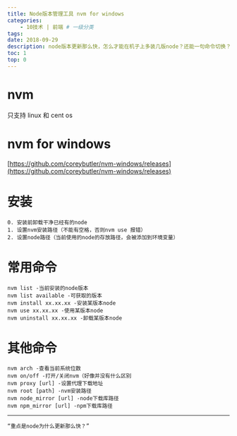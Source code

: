 ```yaml
---
title: Node版本管理工具 nvm for windows
categories:
    - 10技术 | 前端 # 一级分类
tags:
date: 2018-09-29
description: node版本更新那么快，怎么才能在机子上多装几版node？还能一句命令切换？
toc: 1
top: 0
---
```


# nvm

只支持 linux 和 cent os

# nvm for windows

[https://github.com/coreybutler/nvm-windows/releases](https://github.com/coreybutler/nvm-windows/releases)

# 安装

    0. 安装前卸载干净已经有的node
    1. 设置nvm安装路径（不能有空格，否则nvm use 报错）
    2. 设置node路径（当前使用的node的存放路径，会被添加到环境变量）

# 常用命令

```
nvm list -当前安装的node版本
nvm list available -可获取的版本
nvm install xx.xx.xx -安装某版本node
nvm use xx.xx.xx -使用某版本node
nvm uninstall xx.xx.xx -卸载某版本node
```

# 其他命令

```
nvm arch -查看当前系统位数
nvm on/off -打开/关闭nvm（好像并没有什么区别
nvm proxy [url] -设置代理下载地址
nvm root [path] -nvm安装路径
nvm node_mirror [url] -node下载库路径
nvm npm_mirror [url] -npm下载库路径
```

---

    “重点是node为什么更新那么快？”
